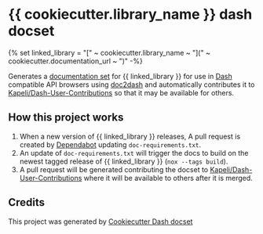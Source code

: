 # {{ cookiecutter.library_name }} dash docset

{% set linked_library = "[" ~ cookiecutter.library_name ~ "](" ~ cookiecutter.documentation_url ~ ")" -%}

Generates a [documentation set](https://developer.apple.com/library/archive/documentation/DeveloperTools/Conceptual/Documentation_Sets/010-Overview_of_Documentation_Sets/docset_overview.html#//apple_ref/doc/uid/TP40005266-CH13-SW6)
for {{ linked_library }}
for use in [Dash](https://kapeli.com/dash) compatible API browsers using
[doc2dash](https://doc2dash.readthedocs.io/en/stable/)
and automatically contributes it to [Kapeli/Dash-User-Contributions](https://github.com/Kapeli/Dash-User-Contributions)
so that it may be available for others.

## How this project works

1. When a new version of {{ linked_library }} releases,
   A pull request is created by [Dependabot](https://github.com/dependabot)
   updating `doc-requirements.txt`.
2. An update of `doc-requirements.txt` will trigger the docs to build
   on the newest tagged release of {{ linked_library }}
   (`nox --tags build`).
3. A pull request will be generated
   contributing the docset to [Kapeli/Dash-User-Contributions](https://github.com/Kapeli/Dash-User-Contributions)
   where it will be available to others after it is merged.

## Credits

This project was generated by [Cookiecutter Dash docset](https://github.com/paw-lu/cookiecutter-dash-docset)
